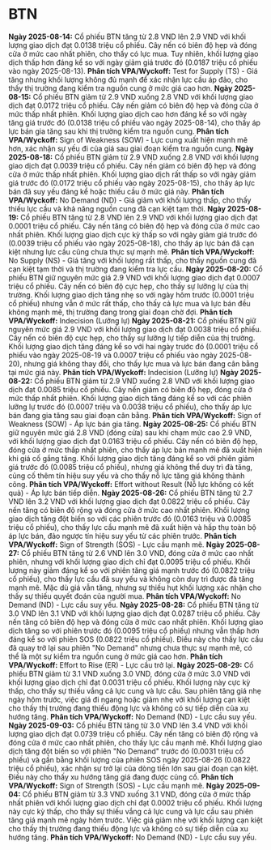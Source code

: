 # BTN

**Ngày 2025-08-14:** Cổ phiếu BTN tăng từ 2.8 VND lên 2.9 VND với khối lượng giao dịch đạt 0.0138 triệu cổ phiếu. Cây nến có biên độ hẹp và đóng cửa ở mức cao nhất phiên, cho thấy có lực mua. Tuy nhiên, khối lượng giao dịch thấp hơn đáng kể so với ngày giảm giá trước đó (0.0187 triệu cổ phiếu vào ngày 2025-08-13). **Phân tích VPA/Wyckoff:** Test for Supply (TS) - Giá tăng nhưng khối lượng không đủ mạnh để xác nhận lực cầu áp đảo, cho thấy thị trường đang kiểm tra nguồn cung ở mức giá cao hơn.
**Ngày 2025-08-15:** Cổ phiếu BTN giảm từ 2.9 VND xuống 2.8 VND với khối lượng giao dịch đạt 0.0172 triệu cổ phiếu. Cây nến giảm có biên độ hẹp và đóng cửa ở mức thấp nhất phiên. Khối lượng giao dịch cao hơn đáng kể so với ngày tăng giá trước đó (0.0138 triệu cổ phiếu vào ngày 2025-08-14), cho thấy áp lực bán gia tăng sau khi thị trường kiểm tra nguồn cung. **Phân tích VPA/Wyckoff:** Sign of Weakness (SOW) - Lực cung xuất hiện mạnh mẽ hơn, xác nhận sự yếu đi của giá sau giai đoạn kiểm tra nguồn cung.
**Ngày 2025-08-18:** Cổ phiếu BTN giảm từ 2.9 VND xuống 2.8 VND với khối lượng giao dịch đạt 0.0039 triệu cổ phiếu. Cây nến giảm có biên độ hẹp và đóng cửa ở mức thấp nhất phiên. Khối lượng giao dịch rất thấp so với ngày giảm giá trước đó (0.0172 triệu cổ phiếu vào ngày 2025-08-15), cho thấy áp lực bán đã suy yếu đáng kể hoặc thiếu cầu ở mức giá này. **Phân tích VPA/Wyckoff:** No Demand (ND) - Giá giảm với khối lượng thấp, cho thấy thiếu lực cầu và khả năng nguồn cung đã cạn kiệt tạm thời.
**Ngày 2025-08-19:** Cổ phiếu BTN tăng từ 2.8 VND lên 2.9 VND với khối lượng giao dịch đạt 0.0001 triệu cổ phiếu. Cây nến tăng có biên độ hẹp và đóng cửa ở mức cao nhất phiên. Khối lượng giao dịch cực kỳ thấp so với ngày giảm giá trước đó (0.0039 triệu cổ phiếu vào ngày 2025-08-18), cho thấy áp lực bán đã cạn kiệt nhưng lực cầu cũng chưa thực sự mạnh mẽ. **Phân tích VPA/Wyckoff:** No Supply (NS) - Giá tăng với khối lượng rất thấp, cho thấy nguồn cung đã cạn kiệt tạm thời và thị trường đang kiểm tra lực cầu.
**Ngày 2025-08-20:** Cổ phiếu BTN giữ nguyên mức giá 2.9 VND với khối lượng giao dịch đạt 0.0007 triệu cổ phiếu. Cây nến có biên độ cực hẹp, cho thấy sự lưỡng lự của thị trường. Khối lượng giao dịch tăng nhẹ so với ngày hôm trước (0.0001 triệu cổ phiếu) nhưng vẫn ở mức rất thấp, cho thấy cả lực mua và lực bán đều không mạnh mẽ, thị trường đang trong giai đoạn chờ đợi. **Phân tích VPA/Wyckoff:** Indecision (Lưỡng lự)
**Ngày 2025-08-21:** Cổ phiếu BTN giữ nguyên mức giá 2.9 VND với khối lượng giao dịch đạt 0.0038 triệu cổ phiếu. Cây nến có biên độ cực hẹp, cho thấy sự lưỡng lự tiếp diễn của thị trường. Khối lượng giao dịch tăng đáng kể so với hai ngày trước đó (0.0001 triệu cổ phiếu vào ngày 2025-08-19 và 0.0007 triệu cổ phiếu vào ngày 2025-08-20), nhưng giá không thay đổi, cho thấy lực mua và lực bán đang cân bằng tại mức giá này. **Phân tích VPA/Wyckoff:** Indecision (Lưỡng lự)
**Ngày 2025-08-22:** Cổ phiếu BTN giảm từ 2.9 VND xuống 2.8 VND với khối lượng giao dịch đạt 0.0085 triệu cổ phiếu. Cây nến giảm có biên độ hẹp, đóng cửa ở mức thấp nhất phiên. Khối lượng giao dịch tăng đáng kể so với các phiên lưỡng lự trước đó (0.0007 triệu và 0.0038 triệu cổ phiếu), cho thấy áp lực bán đang gia tăng sau giai đoạn cân bằng. **Phân tích VPA/Wyckoff:** Sign of Weakness (SOW) - Áp lực bán gia tăng.
**Ngày 2025-08-25:** Cổ phiếu BTN giữ nguyên mức giá 2.8 VND (đóng cửa) sau khi chạm mức cao 2.9 VND, với khối lượng giao dịch đạt 0.0163 triệu cổ phiếu. Cây nến có biên độ hẹp, đóng cửa ở mức thấp nhất phiên, cho thấy áp lực bán mạnh mẽ đã xuất hiện khi giá cố gắng tăng. Khối lượng giao dịch tăng đáng kể so với phiên giảm giá trước đó (0.0085 triệu cổ phiếu), nhưng giá không thể duy trì đà tăng, củng cố thêm tín hiệu suy yếu và cho thấy nỗ lực tăng giá không thành công. **Phân tích VPA/Wyckoff:** Effort without Result (Nỗ lực không có kết quả) - Áp lực bán tiếp diễn.
**Ngày 2025-08-26:** Cổ phiếu BTN tăng từ 2.7 VND lên 3.2 VND với khối lượng giao dịch đạt 0.0822 triệu cổ phiếu. Cây nến tăng có biên độ rộng và đóng cửa ở mức cao nhất phiên. Khối lượng giao dịch tăng đột biến so với các phiên trước đó (0.0163 triệu và 0.0085 triệu cổ phiếu), cho thấy lực cầu mạnh mẽ đã xuất hiện và hấp thụ toàn bộ áp lực bán, đảo ngược tín hiệu suy yếu từ các phiên trước. **Phân tích VPA/Wyckoff:** Sign of Strength (SOS) - Lực cầu mạnh mẽ.
**Ngày 2025-08-27:** Cổ phiếu BTN tăng từ 2.6 VND lên 3.0 VND, đóng cửa ở mức cao nhất phiên, nhưng với khối lượng giao dịch chỉ đạt 0.0095 triệu cổ phiếu. Khối lượng này giảm đáng kể so với phiên tăng giá mạnh trước đó (0.0822 triệu cổ phiếu), cho thấy lực cầu đã suy yếu và không còn duy trì được đà tăng mạnh mẽ. Mặc dù giá vẫn tăng, nhưng sự thiếu hụt khối lượng xác nhận cho thấy sự thiếu quyết đoán của người mua. **Phân tích VPA/Wyckoff:** No Demand (ND) - Lực cầu suy yếu.
**Ngày 2025-08-28:** Cổ phiếu BTN tăng từ 3.0 VND lên 3.1 VND với khối lượng giao dịch đạt 0.0287 triệu cổ phiếu. Cây nến tăng có biên độ hẹp và đóng cửa ở mức cao nhất phiên. Khối lượng giao dịch tăng so với phiên trước đó (0.0095 triệu cổ phiếu) nhưng vẫn thấp hơn đáng kể so với phiên SOS (0.0822 triệu cổ phiếu). Điều này cho thấy lực cầu đã quay trở lại sau phiên "No Demand" nhưng chưa thực sự mạnh mẽ, có thể là một sự kiểm tra nguồn cung ở mức giá cao hơn. **Phân tích VPA/Wyckoff:** Effort to Rise (ER) - Lực cầu trở lại.
**Ngày 2025-08-29:** Cổ phiếu BTN giảm từ 3.1 VND xuống 3.0 VND, đóng cửa ở mức 3.0 VND với khối lượng giao dịch chỉ đạt 0.0031 triệu cổ phiếu. Khối lượng này cực kỳ thấp, cho thấy sự thiếu vắng cả lực cung và lực cầu. Sau phiên tăng giá nhẹ ngày hôm trước, việc giá đi ngang hoặc giảm nhẹ với khối lượng cạn kiệt cho thấy thị trường đang thiếu động lực và không có sự tiếp diễn của xu hướng tăng. **Phân tích VPA/Wyckoff:** No Demand (ND) - Lực cầu suy yếu.
**Ngày 2025-09-03:** Cổ phiếu BTN tăng từ 3.0 VND lên 3.4 VND với khối lượng giao dịch đạt 0.0739 triệu cổ phiếu. Cây nến tăng có biên độ rộng và đóng cửa ở mức cao nhất phiên, cho thấy lực cầu mạnh mẽ. Khối lượng giao dịch tăng đột biến so với phiên "No Demand" trước đó (0.0031 triệu cổ phiếu) và gần bằng khối lượng của phiên SOS ngày 2025-08-26 (0.0822 triệu cổ phiếu), xác nhận sự trở lại của dòng tiền lớn sau giai đoạn cạn kiệt. Điều này cho thấy xu hướng tăng giá đang được củng cố. **Phân tích VPA/Wyckoff:** Sign of Strength (SOS) - Lực cầu mạnh mẽ.
**Ngày 2025-09-04:** Cổ phiếu BTN giảm từ 3.3 VND xuống 3.1 VND, đóng cửa ở mức thấp nhất phiên với khối lượng giao dịch chỉ đạt 0.0002 triệu cổ phiếu. Khối lượng này cực kỳ thấp, cho thấy sự thiếu vắng cả lực cung và lực cầu sau phiên tăng giá mạnh mẽ ngày hôm trước. Việc giá giảm nhẹ với khối lượng cạn kiệt cho thấy thị trường đang thiếu động lực và không có sự tiếp diễn của xu hướng tăng. **Phân tích VPA/Wyckoff:** No Demand (ND) - Lực cầu suy yếu.
